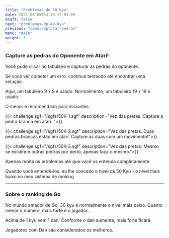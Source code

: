 ```yaml
---
title: "Problemas de 50 Kyu"
date: 2021-08-05T14:10:17-03:00
draft: false
next: "problemas-de-49-kyu"
previous: "como-capturar-pedras"
menu: "main"
weight: 3
---
```


### Capture as pedras do Oponente em Atari!

Você pode clicar no tabuleiro e capturar as pedras do oponente.

Se você ver cometer um erro, continue tentando até encontrar uma solução. 

Aqui, um tabuleiro 9 x 9 é usado. Normalmente, um tabuleiro 19 x 19 é usado.

O menor é recomendado para iniciantes.



{{< challenge sgf="/sgfs/50K-1.sgf" description="Vez das pretas. Capture a pedra branca em atari. ">}} 

{{< challenge sgf="/sgfs/50K-2.sgf" description="Vez das pretas. Duas pedras brancas estão em atari. Capture as duas com um movimento!">}}

{{< challenge sgf="/sgfs/50K-3.sgf" description="Vez das pretas. Mesmo se existirem outras pedras por perto, apenas faça o mesmo.">}}

Apenas repita os problemas até que você os entenda completamente.

Quando você entendê-los, eu lhe concedo o nível de 50 Kyu - o nível mais baixo no meu sistema de ranking

----
### Sobre o ranking de Go

No mundo amador de Go, 30 kyu é normalmente o nível mais baixo. Quanto menor o número, mais forte é o jogador.

Acima de 1 kyu vem 1 dan. Conforme o dan aumenta, mais forte ficará.

Jogadores com Dan são considerados os melhores.
